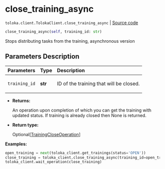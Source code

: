 # close_training_async
`toloka.client.TolokaClient.close_training_async` | [Source code](https://github.com/Toloka/toloka-kit/blob/v1.0.1/src/client/__init__.py#L40)

```python
close_training_async(self, training_id: str)
```

Stops distributing tasks from the training, asynchronous version

## Parameters Description

| Parameters | Type | Description |
| :----------| :----| :-----------|
`training_id`|**str**|<p>ID of the training that will be closed.</p>

* **Returns:**

  An operation upon completion of which you can get the training with updated status.
If training is already closed then None is returned.

* **Return type:**

  Optional\[[TrainingCloseOperation](toloka.client.operations.TrainingCloseOperation.md)\]

**Examples:**

```python
open_training = next(toloka_client.get_trainings(status='OPEN'))
close_training = toloka_client.close_training_async(training_id=open_training.id)
toloka_client.wait_operation(close_training)
```
